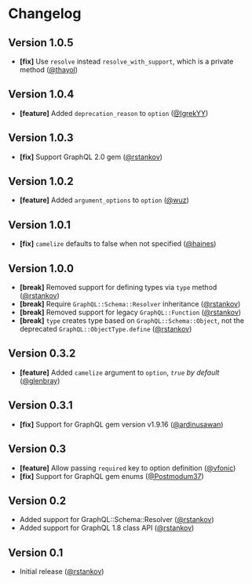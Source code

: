 # Changelog

## Version 1.0.5

* __[fix]__ Use `resolve` instead `resolve_with_support`, which is a private method ([@thayol](https://github.com/thayol))

## Version 1.0.4

* __[feature]__ Added `deprecation_reason` to `option` ([@IgrekYY](https://github.com/IgrekYY))

## Version 1.0.3

* __[fix]__ Support GraphQL 2.0 gem ([@rstankov](https://github.com/rstankov))

## Version 1.0.2

* __[feature]__ Added `argument_options` to `option` ([@wuz](https://github.com/wuz))

## Version 1.0.1

* __[fix]__ `camelize` defaults to false when not specified ([@haines](https://github.com/haines))

## Version 1.0.0

* __[break]__ Removed support for defining types via `type` method ([@rstankov](https://github.com/rstankov))
* __[break]__ Require `GraphQL::Schema::Resolver` inheritance ([@rstankov](https://github.com/rstankov))
* __[break]__ Removed support for legacy `GraphQL::Function` ([@rstankov](https://github.com/rstankov))
* __[break]__ `type` creates type based on `GraphQL::Schema::Object`, not the deprecated `GraphQL::ObjectType.define` ([@rstankov](https://github.com/rstankov))

## Version 0.3.2

* __[feature]__ Added `camelize` argument to `option`, *`true` by default* ([@glenbray](https://github.com/glenbray))

## Version 0.3.1

* __[fix]__ Support for GraphQL gem version v1.9.16 ([@ardinusawan](https://github.com/ardinusawan))

## Version 0.3

* __[feature]__ Allow passing `required` key to option definition ([@vfonic](https://github.com/vfonic))
* __[fix]__ Support for GraphQL gem enums ([@Postmodum37](https://github.com/Postmodum37))

## Version 0.2

* Added support for GraphQL::Schema::Resolver ([@rstankov](https://github.com/rstankov))
* Added support for GraphQL 1.8 class API ([@rstankov](https://github.com/rstankov))

## Version 0.1

* Initial release ([@rstankov](https://github.com/rstankov))
